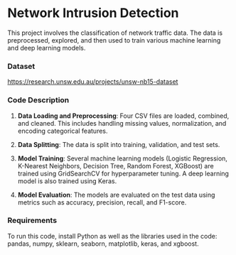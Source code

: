 # Network Intrusion Detection

This project involves the classification of network traffic data. The data is preprocessed, explored, and then used to train various machine learning and deep learning models.

### Dataset
https://research.unsw.edu.au/projects/unsw-nb15-dataset

### Code Description

1. **Data Loading and Preprocessing**: Four CSV files are loaded, combined, and cleaned. This includes handling missing values, normalization, and encoding categorical features.

2. **Data Splitting**: The data is split into training, validation, and test sets.

3. **Model Training**: Several machine learning models (Logistic Regression, K-Nearest Neighbors, Decision Tree, Random Forest, XGBoost) are trained using GridSearchCV for hyperparameter tuning. A deep learning model is also trained using Keras.

4. **Model Evaluation**: The models are evaluated on the test data using metrics such as accuracy, precision, recall, and F1-score.

### Requirements

To run this code, install Python as well as the libraries used in the code: pandas, numpy, sklearn, seaborn, matplotlib, keras, and xgboost.

